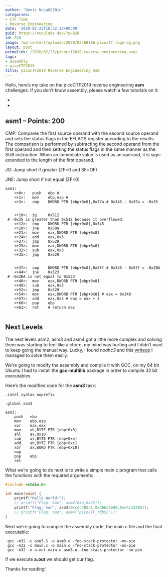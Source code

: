 ```yaml
---
author: "Denis Nu\u021Biu"
categories:
- CTF Time
- Reverse Engineering
date: '2020-02-23T18:32:13+00:00'
guid: https://nuculabs.dev/?p=828
id: 828
image: /wp-content/uploads/2020/02/68186-picoctf-logo-og.png
layout: post
permalink: /2020/02/23/picoctf2019-reverse-engineering-asm/
tags:
- assembly
- picoCTF2019
title: picoCTF2019 Reverse Engineering Asm
---
```

Hello, here’s my take on the picoCTF2019 reverse engineering **asm** challenges. If you don’t know assembly, please watch a few tutorials on it:


- 
- 


## asm1 – Points: 200


CMP: Compares the first source operand with the second source operand and sets the status flags in the EFLAGS register according to the results. The comparison is performed by subtracting the second operand from the first operand and then setting the status flags in the same manner as the SUB instruction. When an immediate value is used as an operand, it is sign-extended to the length of the first operand.


JG: Jump short if greater (ZF=0 and SF=OF)


JNE: Jump short if not equal (ZF=0)


```
asm1:
	<+0>:	push   ebp # 
	<+1>:	mov    ebp,esp # 
	<+3>:	cmp    DWORD PTR [ebp+0x8],0x37a # 0x345 - 0x37a = -0x35


	<+10>:	jg     0x512 
 # -0x35 is greater than 0x512 because it overflowed.
	<+12>:	cmp    DWORD PTR [ebp+0x8],0x345
	<+19>:	jne    0x50a 
	<+21>:	mov    eax,DWORD PTR [ebp+0x8]
	<+24>:	add    eax,0x3
	<+27>:	jmp    0x529 
	<+29>:	mov    eax,DWORD PTR [ebp+0x8]
	<+32>:	sub    eax,0x3
	<+35>:	jmp    0x529 


	<+37>:	cmp    DWORD PTR [ebp+0x8],0x5ff # 0x345 - 0x5ff = -0x2BA
	<+44>:	jne    0x523 
 # -0x2BA is not equal to 0x523
	<+46>:	mov    eax,DWORD PTR [ebp+0x8]
	<+49>:	sub    eax,0x3
	<+52>:	jmp    0x529 
	<+54>:	mov    eax,DWORD PTR [ebp+0x8] # eax = 0x348
	<+57>:	add    eax,0x3 # eax = eax + 3
	<+60>:	pop    ebp 
	<+61>:	ret    # return eax


```
## Next Levels


The next levels asm2, asm3 and asm4 got a little more complex and solving them was starting to feel like a chore, my mind was hurting and I didn’t want to keep going the manual way. Lucky, I found *noahc3* and this [writeup](https://github.com/noahc3/picoctf-2019-solutions/tree/master/Reverse%20Engineering/asm2) I managed to solve them easily.


We’re going to modify the assembly and compile it with GCC, 
on my 64 bit Ubuntu I had to install the **gcc-multilib** package in order to compile 32 bit executables.


Here’s the modified code for the **asm3** task:


```
.intel_syntax noprefix

.global asm3

asm3:
	push   ebp
	mov    ebp,esp
	xor    eax,eax
	mov    ah,BYTE PTR [ebp+0x8]
	shl    ax,0x10
	sub    al,BYTE PTR [ebp+0xe]
	add    ah,BYTE PTR [ebp+0xc]
	xor    ax,WORD PTR [ebp+0x10]
	nop
	pop    ebp
	ret    

```

What we’re going to do next is to write a simple main.c program that calls the functions with the required arguments:

```c
#include <stdio.h>

int main(void) {
    printf("Hello World!");
    // printf("Flag: %un", asm2(0xe,0x22));
    printf("Flag: %un", asm3(0xcdc485c1,0xd6bd5e88,0xe4c1548d));
    // printf("Flag: %un", asm4("picoCTF_fdb55"));
}
```
Next we’re going to compile the assembly code, the main.c file and the final executable:

```
 gcc -m32 -c asm3.S -o asm3.o -fno-stack-protector -no-pie
 gcc -m32 -c main.c -o main.o -fno-stack-protector -no-pie
 gcc -m32 -o a.out main.o asm3.o -fno-stack-protector -no-pie
```


If we execute **a.out** we should get our flag.


Thanks for reading!